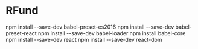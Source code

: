 # RFund

npm install --save-dev babel-preset-es2016
npm install --save-dev babel-preset-react
npm install --save-dev babel-loader
npm install babel-core
npm install --save-dev react
npm install --save-dev react-dom

